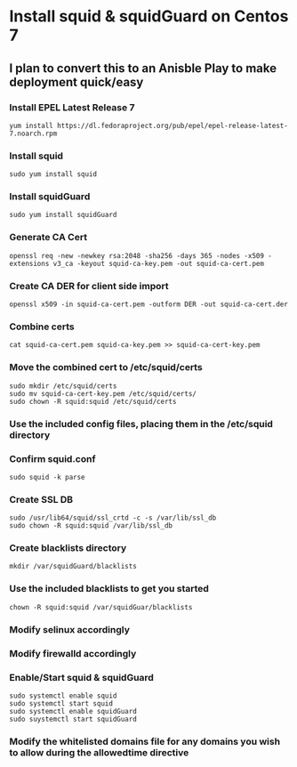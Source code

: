 # Install squid & squidGuard on Centos 7

## I plan to convert this to an Anisble Play to make deployment quick/easy

### Install EPEL Latest Release 7
    yum install https://dl.fedoraproject.org/pub/epel/epel-release-latest-7.noarch.rpm

### Install squid
    sudo yum install squid

### Install squidGuard
    sudo yum install squidGuard

### Generate CA Cert
    openssl req -new -newkey rsa:2048 -sha256 -days 365 -nodes -x509 -extensions v3_ca -keyout squid-ca-key.pem -out squid-ca-cert.pem

### Create CA DER for client side import
    openssl x509 -in squid-ca-cert.pem -outform DER -out squid-ca-cert.der

### Combine certs
    cat squid-ca-cert.pem squid-ca-key.pem >> squid-ca-cert-key.pem

### Move the combined cert to /etc/squid/certs
    sudo mkdir /etc/squid/certs
    sudo mv squid-ca-cert-key.pem /etc/squid/certs/
    sudo chown -R squid:squid /etc/squid/certs

### Use the included config files, placing them in the /etc/squid directory

### Confirm squid.conf
    sudo squid -k parse

### Create SSL DB
    sudo /usr/lib64/squid/ssl_crtd -c -s /var/lib/ssl_db
    sudo chown -R squid:squid /var/lib/ssl_db

### Create blacklists directory
    mkdir /var/squidGuard/blacklists

### Use the included blacklists to get you started
    chown -R squid:squid /var/squidGuar/blacklists

### Modify selinux accordingly

### Modify firewalld accordingly

### Enable/Start squid & squidGuard
    sudo systemctl enable squid
    sudo systemctl start squid
    sudo systemctl enable squidGuard
    sudo suystemctl start squidGuard

### Modify the whitelisted domains file for any domains you wish to allow during the allowedtime directive
